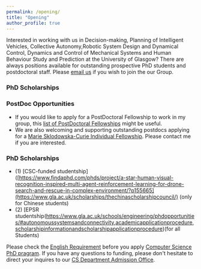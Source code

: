 ```yaml
---
permalink: /opening/
title: "Opening"
author_profile: true
---
```


Interested in working with us in Decision-making, Planning of Intelligent Vehicles, Collective Autonomy,Robotic System Design and Dynamical Control, Dynamics and Control of Mechanical Systems and Human Behaviour Study and Prediction at the University of Glasgow? There are always positions available for outstanding prospective PhD students and postdoctoral staff. Please [email us](mailto:chongfeng.wei@glasgow.ac.uk) if you wish to join the our Group.


### PhD Scholarships
<!--- **Three PhD scholarships are available.** (1) [CSC-funded studentship]([https://www.findaphd.com/phds/project/a-star-human-visual-recognition-inspired-multi-agent-reinforcement-learning-for-drone-search-and-rescue-in-complex-environment/?p155665](https://www.gla.ac.uk/scholarships/thechinascholarshipcouncil/) (only for Chinese students), (2) [EPSRC-studentship(https://www.gla.ac.uk/schools/engineering/phdopportunities/#autonomoussystemsandconnectivity,academicapplicationprocedure,scholarshipinformationandscholarshipapplicationprocedure)(for all Students)
--->

### PostDoc Opportunities
- If you would like to apply for a PostDoctoral Fellowship to work in my group, this [list of PostDoctoral Fellowships](https://www.se.manchester.ac.uk/research/support/fellowships/) might be useful. 
- We are also welcoming and supporting outstanding postdocs applying for a [Marie Sklodowska-Curie Individual Fellowship](https://marie-sklodowska-curie-actions.ec.europa.eu/actions/postdoctoral-fellowships). Please contact me if you are interested.

### PhD Scholarships
- (1) [CSC-funded studentship]([https://www.findaphd.com/phds/project/a-star-human-visual-recognition-inspired-multi-agent-reinforcement-learning-for-drone-search-and-rescue-in-complex-environment/?p155665](https://www.gla.ac.uk/scholarships/thechinascholarshipcouncil/) (only for Chinese students)
- (2) [EPSR   studentship(https://www.gla.ac.uk/schools/engineering/phdopportunities/#autonomoussystemsandconnectivity,academicapplicationprocedure,scholarshipinformationandscholarshipapplicationprocedure)(for all Students)

Please check the [English Requirement](https://www.manchester.ac.uk/study/postgraduate-research/programmes/list/02954/phd-computer-science/entry-requirements/#course-profile) before you apply [Computer Science PhD pragram](https://www.manchester.ac.uk/study/postgraduate-research/programmes/list/02954/phd-computer-science/).  If you have any questions to funding, please don't hesitate to direct your inquires to our [CS Department Admission Office](https://www.cs.manchester.ac.uk/connect/contact/).

